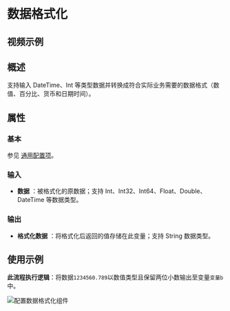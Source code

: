 # 数据格式化

## 视频示例

## 概述

支持输入 DateTime、Int 等类型数据并转换成符合实际业务需要的数据格式（数值、百分比、货币和日期时间）。

## 属性

### 基本

参见 [通用配置项](../Appendix/CommonConfigurationItems.md)。

### 输入

- **数据** ：被格式化的原数据；支持 Int、Int32、Int64、Float、Double、DateTime 等数据类型。

### 输出

- **格式化数据** ：将格式化后返回的值存储在此变量；支持 String 数据类型。

## 使用示例

**此流程执行逻辑**：将数据`1234560.789`以数值类型且保留两位小数输出至变量`变量b`中。

![配置数据格式化组件](https://docimages.blob.core.chinacloudapi.cn/images/Activities/FormatData2.png)
